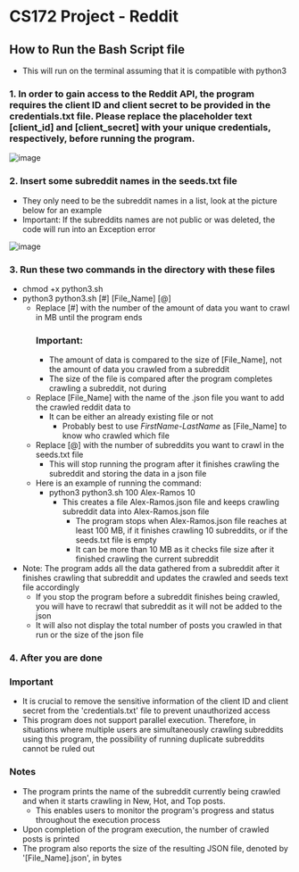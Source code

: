 # CS172 Project - Reddit

## How to Run the Bash Script file
  - This will run on the terminal assuming that it is compatible with python3

### 1. In order to gain access to the Reddit API, the program requires the client ID and client secret to be provided in the credentials.txt file. Please replace the placeholder text [client_id] and [client_secret] with your unique credentials, respectively, before running the program.

![image](https://user-images.githubusercontent.com/78754250/235325629-b2cb3cdf-08e9-42b9-8c2f-f92ad0a072dc.png)

### 2. Insert some subreddit names in the seeds.txt file
  - They only need to be the subreddit names in a list, look at the picture below for an example
  - Important: If the subreddits names are not public or was deleted, the code will run into an Exception error

![image](https://user-images.githubusercontent.com/78754250/235325841-69ed2ebd-6aea-4855-856d-3d366f1f9075.png)

### 3. Run these two commands in the directory with these files
  - chmod +x python3.sh
  - python3 python3.sh [#] [File_Name] [@]
    - Replace [#] with the number of the amount of data you want to crawl in MB until the program ends
      ### Important:
        - The amount of data is compared to the size of [File_Name], not the amount of data you crawled from a subreddit
        - The size of the file is compared after the program completes crawling a subreddit, not during
    - Replace [File_Name] with the name of the .json file you want to add the crawled reddit data to
      - It can be either an already existing file or not
        - Probably best to use *FirstName-LastName* as [File_Name] to know who crawled which file
    - Replace [@] with the number of subreddits you want to crawl in the seeds.txt file
      - This will stop running the program after it finishes crawling the subreddit and storing the data in a json file
    - Here is an example of running the command:
      - python3 python3.sh 100 Alex-Ramos 10
        - This creates a file Alex-Ramos.json file and keeps crawling subreddit data into Alex-Ramos.json file
            - The program stops when Alex-Ramos.json file reaches at least 100 MB, if it finishes crawling 10 subreddits, or if the seeds.txt file is empty
          - It can be more than 10 MB as it checks file size after it finished crawling the current subreddit
  - Note: The program adds all the data gathered from a subreddit after it finishes crawling that subreddit and updates the crawled and seeds text file accordingly
    - If you stop the program before a subreddit finishes being crawled, you will have to recrawl that subreddit as it will not be added to the json
    - It will also not display the total number of posts you crawled in that run or the size of the json file
  
### 4. After you are done
  ### Important
  - It is crucial to remove the sensitive information of the client ID and client secret from the 'credentials.txt' file to prevent unauthorized access
  - This program does not support parallel execution. Therefore, in situations where multiple users are simultaneously crawling subreddits using this program, the possibility of running duplicate subreddits cannot be ruled out

### Notes
  - The program prints the name of the subreddit currently being crawled and when it starts crawling in New, Hot, and Top posts.
    - This enables users to monitor the program's progress and status throughout the execution process
  - Upon completion of the program execution, the number of crawled posts is printed
  - The program also reports the size of the resulting JSON file, denoted by '[File_Name].json', in bytes
